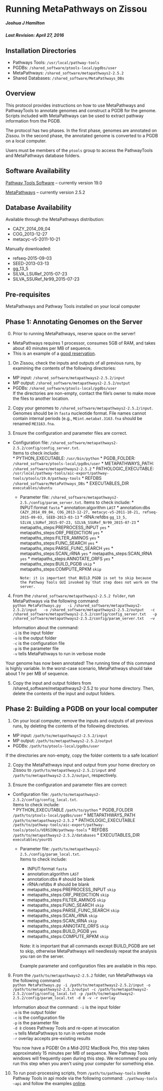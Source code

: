 # Running MetaPathways on Zissou
##### Joshua J Hamilton
##### Last Revision: April 27, 2016

## Installation Directories
* Pathways Tools: `/usr/local/pathway-tools`
* PGDBs: `/shared_software/ptools-local/pgdbs/user`
* MetaPathways:		`/shared_software/metapathways2-2.5.2`
* Shared Databases:	`/shared_software/MetaPathways_DBs`

## Overview
This protocol provides instructions on how to use MetaPathways and PathwayTools to annotate genomes and construct a PGDB for the genome. Scripts included with MetaPathways can be used to extract pathway information from the PGDB.

The protocol has two phases. In the first phase, genomes are annotated on Zissou. In the second phase, the annotated genome is converted to a PGDB on a local computer.

Users must be members of the `ptools` group to access the PathwayTools and MetaPathways database folders.

## Software Availability
[Pathway Tools Software](http://bioinformatics.ai.sri.com/ptools/dist-473256968.html) – currently version 19.0					

[MetaPathways](https://github.com/hallamlab/metapathways2.git) – currently version 2.5.2

## Database Availability
Available through the MetaPathways distribution:  
  * CAZY_2014_09_04  
  * COG_2013-12-27  
  * metacyc-v5-2011-10-21

Manually downloaded:  
  * refseq-2015-09-03
  * SEED-2013-03-13  
  * gg_13_5
  * SILVA_LSURef_2015-07-23
  * SILVA_SSURef_Nr99_2015-07-23

## Pre-requisites
MetaPathways and Pathway Tools installed on your local computer

## Phase 1: Annotating Genomes on the Server
0. Prior to running MetaPathways, reserve space on the server!  
  * MetaPathways requires 1 processor, consumes 5GB of RAM, and takes about 40 minutes per MB of sequence.  
  * This is an example of a [good reservation](https://www.google.com/calendar/event?action=TEMPLATE&tmeid=YmRlMWlzMjlkYjU5ODRmdGpsc2syODczdmsgYXU1cW9kMHE0bWNyZWM5MXJ2cjFmbXV1NzBAZw&tmsrc=au5qod0q4mcrec91rvr1fmuu70%40group.calendar.google.com).

1.	On Zissou, check the inputs and outputs of all previous runs, by examining the contents of the following directories:
  * MP input: `/shared_software/metapathways2-2.5.2/input`
  * MP output: `/shared_software/metapathways2-2.5.2/output`
  * PGDBs: `/shared_software/ptools-local/pgdbs/user`  
If the directories are non-empty, contact the file’s owner to make move the files to another location.

2.	Copy your genomes to `/shared_software/metapathways2-2.5.2/input`. Genomes should be in `fasta` nucleotide format. File names cannot contain internal periods (e.g., `MEint.metabat.3163.fna` should be renamed `ME3163.fna`.

3.	Ensure the configuration and parameter files are correct.  
  * Configuration file: `/shared_software/metapathways2-2.5.2/config/config_server.txt`.  
  Items to check include:  
          * PYTHON_EXECUTABLE: `/usr/bin/python`
          * PGDB_FOLDER: `/shared_software/ptools-local/pgdbs/user`
          * METAPATHWAYS_PATH: `/shared_software/metapathways2-2.5.2`
          * PATHOLOGIC_EXECUTABLE: `/usr/local/pathway-tools/aic-export/pathway-tools/ptools/19.0/pathway-tools`
          * REFDBS `/shared_software/MetaPathways_DBs`
          * EXECUTABLES_DIR `executables/ubuntu`
    * Parameter file: `/shared_software/metapathways2-2.5./config/param_server.txt`. Items to check include:
          * INPUT:format `fasta`
          * annotation:algorithm `LAST`
          * annotation:dbs `CAZY_2014_09_04, COG_2013-12-27, metacyc-v5-2011-10-21, refseq-2015-09-03, SEED-2013-03-13`
          * rRNA:refdbs `gg_13_5, SILVA_LSURef_2015-07-23, SILVA_SSURef_Nr99_2015-07-23`
          * metapaths_steps:PREPROCESS_INPUT `yes`
          * metapaths_steps:ORF_PREDICTION `yes`
          * metapaths_steps:FILTER_AMINOS `yes`
          * metapaths_steps:FUNC_SEARCH `yes`
          * metapaths_steps:PARSE_FUNC_SEARCH `yes`
          * metapaths_steps:SCAN_rRNA `yes`
          * metapaths_steps:SCAN_tRNA `yes`
          * metapaths_steps:ANNOTATE_ORFS `yes`
          * metapaths_steps:BUILD_PGDB `skip`
          * metapaths_steps:COMPUTE_RPKM `skip`  

          Note: it is important that BUILD_PGDB is set to skip because the Pathway Tools GUI invoked by that step does not work on the server.

4.	From the `/shared_software/metapathways2-2.5.2 folder`, run MetaPathways via the following command:  
      `python MetaPathways.py  
      -i /shared_software/metapathways2-2.5.2/input  
      -o /shared_software/metapathways2-2.5.2/output  
      -c /shared_software/metapathways2-2.5.2/config/config_server.txt  
      -p /shared_software/metapathways2-2.5.2/config/param_server.txt  
      –v`

      Information about the command:  
      `-i` is the input folder  
      `-o` is the output folder  
      `-c` is the configuration file  
      `-p` is the parameter file  
      `-v` tells MetaPathways to run in verbose mode

  Your genome has now been annotated! The running time of this command is highly variable. In the worst-case scenario, MetaPathways should take about 1 hr per MB of sequence.

5.	Copy the input and output folders from /shared_software/metapathways2-2.5.2 to your home directory. Then, delete the contents of the input and output folders.

## Phase 2: Building a PGDB on your local computer

1.	On your local computer, remove the inputs and outputs of all previous runs, by deleting the contents of the following directories.
  * MP input: `/path/to/metapathways2-2.5.2/input`
  * MP output: `/path/to/metapathways2-2.5.2/output`
  * PGDBs: `/path/to/ptools-local/pgdbs/user`

  If the directories are non-empty, copy the folder contents to a safe location!

2.	Copy the MetaPathways input and output from your home directory on Zissou to `/path/to/metapathways2-2.5.2/input` and `/path/to/metapathways2-2.5.2/output`, respectively.

3.	Ensure the configuration and parameter files are correct:  
  * Configuration file: `/path/to/metapathways2-2.5.2/config/config_local.txt`.  
  Items to check include:  
        * PYTHON_EXECUTABLE `/path/to/python`
        * PGDB_FOLDER `/path/to/ptools-local/pgdbs/user`
        * METAPATHWAYS_PATH `/path/to/metapathways2-2.5.2`
        * PATHOLOGIC_EXECUTABLE `/path/to/pathway-tools/aic-export/pathway-tools/ptools/VERSION/pathway-tools`
        * REFDBS `/path/to/metapathways2-2.5.2/databases`
        * EXECUTABLES_DIR `executables/yourOS`
    * Parameter file: `/path/to/metapathways2-2.5./config/param_local.txt`.  
    Items to check include:
        * INPUT:format `fasta`
        * annotation:algorithm `LAST`
        * annotation:dbs # should be blank
        * rRNA:refdbs # should be blank
        * metapaths_steps:PREPROCESS_INPUT `skip`
        * metapaths_steps:ORF_PREDICTION `skip`
        * metapaths_steps:FILTER_AMINOS `skip`
        * metapaths_steps:FUNC_SEARCH `skip`
        * metapaths_steps:PARSE_FUNC_SEARCH `skip`
        * metapaths_steps:SCAN_rRNA `skip`
        * metapaths_steps:SCAN_tRNA `skip`
        * metapaths_steps:ANNOTATE_ORFS `skip`
        * metapaths_steps:BUILD_PGDB `yes`
        * metapaths_steps:COMPUTE_RPKM `skip`

        Note: it is important that all commands except BUILD_PGDB are set to skip, otherwise MetaPathways will needlessly repeat the analysis you ran on the server.

      Example parameter and configuration files are available in this repo.

9.	From the `/path/to/metapathways2-2.5.2` folder, run MetaPathways via the following command:  
      `python MetaPathways.py
      -i /path/to/metapathways2-2.5.2/input
      -o /path/to/metapathways2-2.5.2/output
      -c /path/to/metapathways2-2.5.2/config/config_local.txt
      -p /path/to/metapathways2-2.5.2/config/param_local.txt
      -d 8
      -v
      -r overlay`

      Information about the command:
      `-i` is the input folder  
      `-o` is the output folder  
      `-c` is the configuration file  
      `-p` is the parameter file  
      `-d 8` closes Pathway Tools and re-open at invocation  
      `-v` tells MetaPathways to run in verbose mode  
      `-r` overlay accepts pre-existing results  

      You now have a PGDB! On a Mid-2012 MacBook Pro, this step takes approximately 15 minutes per MB of sequence. New Pathway Tools windows will frequently open during this step. We recommend you only run this step when you aren't using your computer for something else.

10.	To run post-processing scripts, from `/path/to/pathway-tools` invoke Pathway Tools in api mode via the following command: `./pathway-tools –api` and follow the examples [online](https://github.com/hallamlab/mp_tutorial/wiki/Pathway-Analysis).
